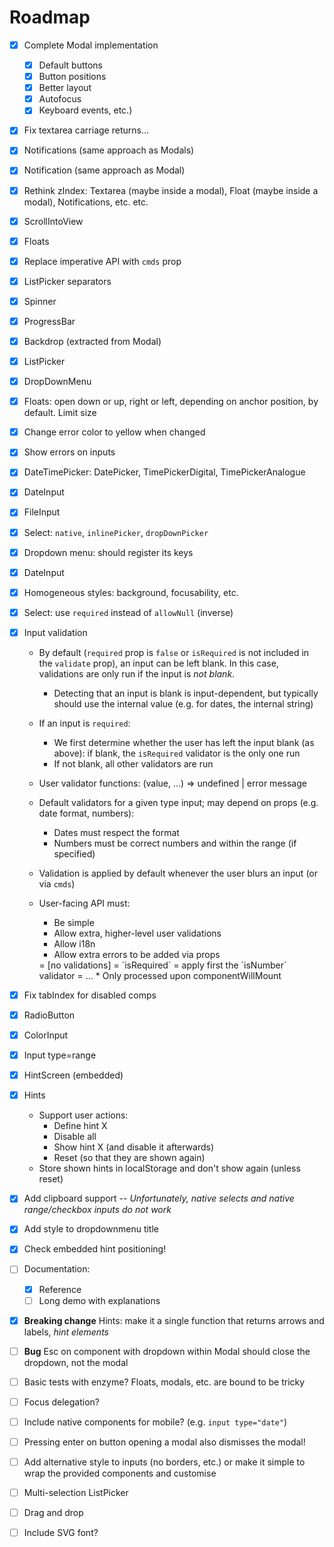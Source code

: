 # Roadmap

- [x] Complete Modal implementation
    + [x] Default buttons
    + [x] Button positions
    + [x] Better layout
    + [x] Autofocus
    + [x] Keyboard events, etc.)
- [x] Fix textarea carriage returns...
- [x] Notifications (same approach as Modals)
- [x] Notification (same approach as Modal)
- [x] Rethink zIndex: Textarea (maybe inside a modal), Float (maybe inside a modal), Notifications, etc. etc.
- [x] ScrollIntoView
- [x] Floats
- [x] Replace imperative API with `cmds` prop
- [x] ListPicker separators
- [x] Spinner
- [x] ProgressBar
- [x] Backdrop (extracted from Modal)
- [x] ListPicker
- [x] DropDownMenu
- [x] Floats: open down or up, right or left, depending on anchor position, by default. Limit size
- [x] Change error color to yellow when changed
- [x] Show errors on inputs
- [x] DateTimePicker: DatePicker, TimePickerDigital, TimePickerAnalogue
- [x] DateInput
- [x] FileInput
- [x] Select: `native`, `inlinePicker`, `dropDownPicker`
- [x] Dropdown menu: should register its keys
- [x] DateInput
- [x] Homogeneous styles: background, focusability, etc.
- [x] Select: use `required` instead of `allowNull` (inverse)
- [x] Input validation
    + By default (`required` prop is `false` or `isRequired` is not included in the `validate` prop), an input can be left blank. In this case, validations are only run if the input is *not blank*.
        * Detecting that an input is blank is input-dependent, but typically should use the internal value (e.g. for dates, the internal string)
    + If an input is `required`:
        * We first determine whether the user has left the input blank (as above): if blank, the `isRequired` validator is the only one run
        * If not blank, all other validators are run
    + User validator functions:
        (value, ...) => undefined | error message

    + Default validators for a given type input; may depend on props (e.g. date format, numbers):
        * Dates must respect the format
        * Numbers must be correct numbers and within the range (if specified)
    + Validation is applied by default whenever the user blurs an input (or via `cmds`)
    + User-facing API must:
        * Be simple
        * Allow extra, higher-level user validations
        * Allow i18n
        * Allow extra errors to be added via props
        <TextInput />
            = [no validations]
        <TextInput required />
            = `isRequired`
        <NumberInput required />
            = apply first the `isNumber` validator
            = ...
        * Only processed upon componentWillMount
- [x] Fix tabIndex for disabled comps
- [x] RadioButton
- [x] ColorInput
- [x] Input type=range
- [x] HintScreen (embedded)
- [x] Hints
    + Support user actions:
        * Define hint X
        * Disable all
        * Show hint X (and disable it afterwards)
        * Reset (so that they are shown again)
    + Store shown hints in localStorage and don't show again (unless reset)
- [x] Add clipboard support -- *Unfortunately, native selects and native range/checkbox inputs do not work*
- [x] Add style to dropdownmenu title
- [x] Check embedded hint positioning!
- [ ] Documentation:
    + [x] Reference
    + [ ] Long demo with explanations
- [x] **Breaking change** Hints: make it a single function that returns arrows and labels, *hint elements*
- [ ] **Bug** Esc on component with dropdown within Modal should close the dropdown, not the modal
- [ ] Basic tests with enzyme? Floats, modals, etc. are bound to be tricky

- [ ] Focus delegation?
- [ ] Include native components for mobile? (e.g. `input type="date"`)
- [ ] Pressing enter on button opening a modal also dismisses the modal!
- [ ] Add alternative style to inputs (no borders, etc.) or make it simple to wrap the provided components and customise
- [ ] Multi-selection ListPicker
- [ ] Drag and drop
- [ ] Include SVG font?
